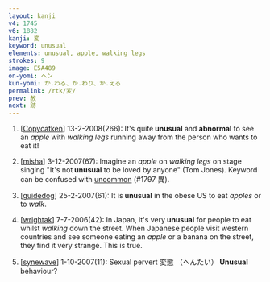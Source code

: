```yaml
---
layout: kanji
v4: 1745
v6: 1882
kanji: 変
keyword: unusual
elements: unusual, apple, walking legs
strokes: 9
image: E5A489
on-yomi: ヘン
kun-yomi: か.わる、か.わり、か.える
permalink: /rtk/変/
prev: 赦
next: 跡
---
```


1) [<a href="http://kanji.koohii.com/profile/Copycatken">Copycatken</a>] 13-2-2008(266): It&#039;s quite<strong> unusual</strong> and <strong>abnormal</strong> to see an <em>apple</em> with <em>walking legs</em> running away from the person who wants to eat it!

2) [<a href="http://kanji.koohii.com/profile/misha">misha</a>] 3-12-2007(67): Imagine an <em>apple</em> on <em>walking legs</em> on stage singing &quot;It&#039;s not<strong> unusual</strong> to be loved by anyone&quot; (Tom Jones). Keyword can be confused with <a href="../v4/1797.html">uncommon</a> (#1797 異).

3) [<a href="http://kanji.koohii.com/profile/guidedog">guidedog</a>] 25-2-2007(61): It is<strong> unusual</strong> in the obese US to eat <em>apples</em> or to <em>walk</em>.

4) [<a href="http://kanji.koohii.com/profile/wrightak">wrightak</a>] 7-7-2006(42): In Japan, it&#039;s very<strong> unusual</strong> for people to eat whilst <em>walking</em> down the street. When Japanese people visit western countries and see someone eating an <em>apple</em> or a banana on the street, they find it very strange. This is true.

5) [<a href="http://kanji.koohii.com/profile/synewave">synewave</a>] 1-10-2007(11): Sexual pervert 変態 （へんたい）<strong> Unusual</strong> behaviour?

